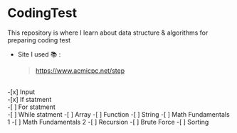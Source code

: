 # CodingTest 
This repository is where I learn about data structure &amp; algorithms for preparing coding test
<br>
 - Site I used 📚 :
   > https://www.acmicpc.net/step
<br>
 -[x] Input    <br>
 -[x] If statment    <br>
 -[ ] For statment    <br>
 -[ ] While statment    
 -[ ] Array   
 -[ ] Function
 -[ ] String
 -[ ] Math Fundamentals 1
 -[ ] Math Fundamentals 2
 -[ ] Recursion
 -[ ] Brute Force
 -[ ] Sorting




